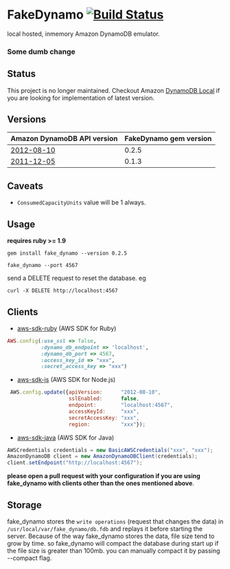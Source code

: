 # FakeDynamo [![Build Status](https://secure.travis-ci.org/ananthakumaran/fake_dynamo.png)](http://travis-ci.org/ananthakumaran/fake_dynamo)

local hosted, inmemory Amazon DynamoDB emulator.

### Some dumb change

## Status

This project is no longer maintained. Checkout Amazon
[DynamoDB Local][dynamodb_local] if you are looking for
implementation of latest version.


## Versions

| Amazon DynamoDB API version | FakeDynamo gem version|
| --------------------------- | ----------------------|
| [2012-08-10][v2]            | 0.2.5                 |
| [2011-12-05][v1]            | 0.1.3                 |


## Caveats

*  `ConsumedCapacityUnits` value will be 1 always.

## Usage

__requires ruby >= 1.9__

````
gem install fake_dynamo --version 0.2.5

fake_dynamo --port 4567
````

send a DELETE request to reset the database. eg

````
curl -X DELETE http://localhost:4567
````

## Clients

* [aws-sdk-ruby](https://github.com/aws/aws-sdk-ruby) (AWS SDK for Ruby)

````ruby
AWS.config(:use_ssl => false,
           :dynamo_db_endpoint => 'localhost',
           :dynamo_db_port => 4567,
           :access_key_id => "xxx",
           :secret_access_key => "xxx")
````

* [aws-sdk-js](https://github.com/aws/aws-sdk-js) (AWS SDK for Node.js)

````js
 AWS.config.update({apiVersion:      "2012-08-10",
                    sslEnabled:      false,
                    endpoint:        "localhost:4567",
                    accessKeyId:     "xxx",
                    secretAccessKey: "xxx",
                    region:          "xxx"});
````

* [aws-sdk-java](https://github.com/aws/aws-sdk-java) (AWS SDK for Java)

````java
AWSCredentials credentials = new BasicAWSCredentials("xxx", "xxx");
AmazonDynamoDB client = new AmazonDynamoDBClient(credentials);
client.setEndpoint("http://localhost:4567");
````

__please open a pull request with your configuration if you are using
fake_dynamo with clients other than the ones mentioned above__.

## Storage
fake_dynamo stores the `write operations` (request that changes the
data) in `/usr/local/var/fake_dynamo/db.fdb` and replays it before
starting the server. Because of the way fake_dynamo stores the data,
file size tend to grow by time. so fake_dynamo will compact the database
during start up if the file size is greater than 100mb. you can
manually compact it by passing --compact flag.


[dynamodb_local]: http://docs.aws.amazon.com/amazondynamodb/latest/developerguide/Tools.DynamoDBLocal.html
[v2]: http://docs.aws.amazon.com/amazondynamodb/latest/APIReference/API_Operations.html
[v1]: http://docs.aws.amazon.com/amazondynamodb/latest/developerguide/Appendix.APIv20111205.html
